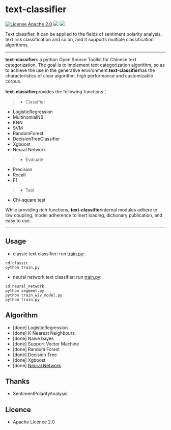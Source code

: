 # text-classifier
[![License Apache 2.0](https://img.shields.io/badge/license-Apache%202.0-blue.svg)](https://github.com/deepmipt/DeepPavlov/blob/master/LICENSE) ![](https://img.shields.io/badge/Language-Python-blue.svg) ![](https://img.shields.io/badge/Python-3.X-red.svg)


Text classifier. It can be applied to the fields of sentiment polarity analysis, text risk classification and so on, and it supports multiple classification algorithms.

-----


**text-classifier**s a python Open Source Toolkit for Chinese text categorization. The goal is to implement text categorization algorithm, so as to achieve the use in the generative environment.**text-classifier**has the characteristics of clear algorithm, high performance and customizable corpus.

**text-classifier**provides the following functions：
> * Classifier
  * LogisticRegression
  * MultinomialNB
  * KNN
  * SVM
  * RandomForest
  * DecisionTreeClassifier
  * Xgboost
  * Neural Network
> * Evaluate
  * Precision
  * Recall
  * F1
> * Test
  * Chi-square test

While providing rich functions, **text-classifier**internal modules adhere to low coupling, model adherence to inert loading, dictionary publication, and easy to use.

------

## Usage
* classic text classifier:
run [train.py](https://github.com/shibing624/text-classifier/blob/master/text-classifier/classic/train.py): 
```
cd classic
python train.py
```


* neural network text classifier:
run [train.py](https://github.com/shibing624/text-classifier/blob/master/text-classifier/neural_network/train.py): 
```
cd neural_network
python segment.py
python train_w2v_model.py
python train.py
```
    

## Algorithm
  - [done] LogisticRegression
  - [done] K-Nearest Neighbours
  - [done] Naive bayes
  - [done] Support Vector Machine
  - [done] Random Forest
  - [done] Decision Tree
  - [done] Xgboost
  - [done] [Neural Network](https://github.com/shibing624/text-classifier/tree/master/text-classifier/neural_network)


## Thanks
  - SentimentPolarityAnalysis

## Licence
  - Apache Licence 2.0